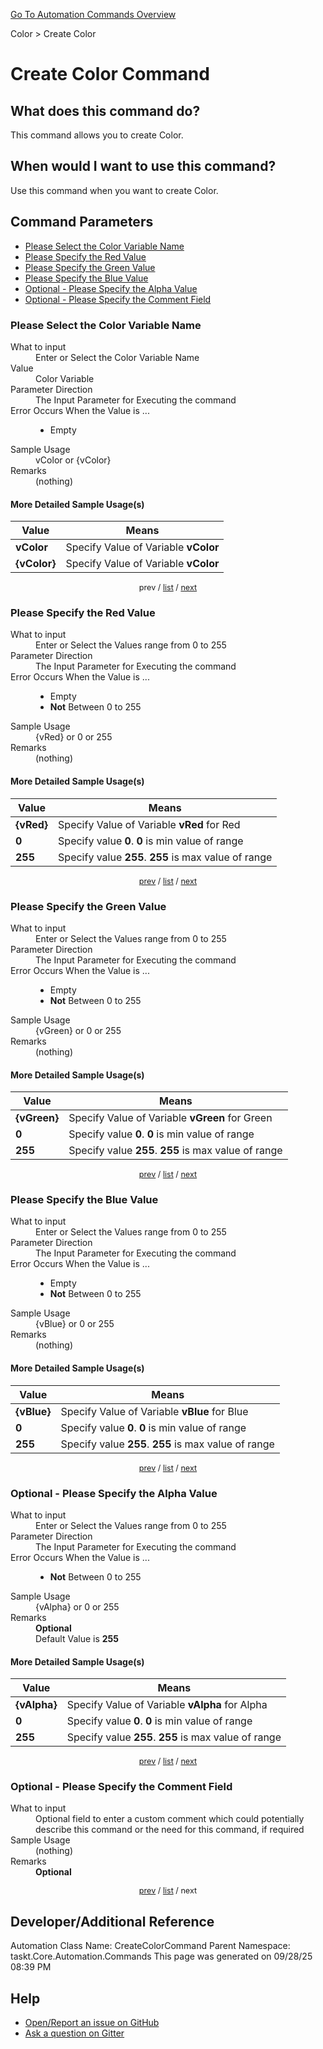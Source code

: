 <!--TITLE: Create Color Command -->
<!-- SUBTITLE: a command in the Color group. -->
[Go To Automation Commands Overview](/automation-commands.md)


Color &gt; Create Color


# Create Color Command


## What does this command do?
This command allows you to create Color.


## When would I want to use this command?
Use this command when you want to create Color.


<a id="param_list"></a>
## Command Parameters
- [Please Select the Color Variable Name](#param_0)
- [Please Specify the Red Value](#param_1)
- [Please Specify the Green Value](#param_2)
- [Please Specify the Blue Value](#param_3)
- [Optional - Please Specify the Alpha Value](#param_4)
- [Optional - Please Specify the Comment Field](#param_5)


<a id="param_0"></a>
### Please Select the Color Variable Name


<dl>
<dt>What to input</dt><dd>Enter or Select the Color Variable Name</dd>
<dt>Value</dt><dd>Color Variable</dd>
<dt>Parameter Direction</dt><dd>The Input Parameter for Executing the command</dd>
<dt>Error Occurs When the Value is ...</dt><dd><ul>
<li>Empty</li>
</ul></dd>
<dt>Sample Usage</dt><dd>vColor or {vColor}</dd>
<dt>Remarks</dt><dd>(nothing)</dd>
</dl>




#### More Detailed Sample Usage(s)
| Value | Means |
|---|---|
| <strong>vColor</strong> | Specify Value of Variable **vColor** |
| <strong>{vColor}</strong> | Specify Value of Variable **vColor** |


<div style="font-size: 90%; text-align: center">


prev / [list](#param_list) / [next](#param_1)


</div>


<a id="param_1"></a>
### Please Specify the Red Value


<dl>
<dt>What to input</dt><dd>Enter or Select the Values range from 0 to 255</dd>
<dt>Parameter Direction</dt><dd>The Input Parameter for Executing the command</dd>
<dt>Error Occurs When the Value is ...</dt><dd><ul>
<li>Empty</li>
<li><strong>Not</strong> Between 0 to 255</li>
</ul></dd>
<dt>Sample Usage</dt><dd>{vRed} or 0 or 255</dd>
<dt>Remarks</dt><dd>(nothing)</dd>
</dl>




#### More Detailed Sample Usage(s)
| Value | Means |
|---|---|
| <strong>{vRed}</strong> | Specify Value of Variable **vRed** for Red |
| <strong>0</strong> | Specify value **0**. **0** is min value of range |
| <strong>255</strong> | Specify value **255**. **255** is max value of range |


<div style="font-size: 90%; text-align: center">


[prev](#param_1) / [list](#param_list) / [next](#param_2)


</div>


<a id="param_2"></a>
### Please Specify the Green Value


<dl>
<dt>What to input</dt><dd>Enter or Select the Values range from 0 to 255</dd>
<dt>Parameter Direction</dt><dd>The Input Parameter for Executing the command</dd>
<dt>Error Occurs When the Value is ...</dt><dd><ul>
<li>Empty</li>
<li><strong>Not</strong> Between 0 to 255</li>
</ul></dd>
<dt>Sample Usage</dt><dd>{vGreen} or 0 or 255</dd>
<dt>Remarks</dt><dd>(nothing)</dd>
</dl>




#### More Detailed Sample Usage(s)
| Value | Means |
|---|---|
| <strong>{vGreen}</strong> | Specify Value of Variable **vGreen** for Green |
| <strong>0</strong> | Specify value **0**. **0** is min value of range |
| <strong>255</strong> | Specify value **255**. **255** is max value of range |


<div style="font-size: 90%; text-align: center">


[prev](#param_2) / [list](#param_list) / [next](#param_3)


</div>


<a id="param_3"></a>
### Please Specify the Blue Value


<dl>
<dt>What to input</dt><dd>Enter or Select the Values range from 0 to 255</dd>
<dt>Parameter Direction</dt><dd>The Input Parameter for Executing the command</dd>
<dt>Error Occurs When the Value is ...</dt><dd><ul>
<li>Empty</li>
<li><strong>Not</strong> Between 0 to 255</li>
</ul></dd>
<dt>Sample Usage</dt><dd>{vBlue} or 0 or 255</dd>
<dt>Remarks</dt><dd>(nothing)</dd>
</dl>




#### More Detailed Sample Usage(s)
| Value | Means |
|---|---|
| <strong>{vBlue}</strong> | Specify Value of Variable **vBlue** for Blue |
| <strong>0</strong> | Specify value **0**. **0** is min value of range |
| <strong>255</strong> | Specify value **255**. **255** is max value of range |


<div style="font-size: 90%; text-align: center">


[prev](#param_3) / [list](#param_list) / [next](#param_4)


</div>


<a id="param_4"></a>
### Optional - Please Specify the Alpha Value


<dl>
<dt>What to input</dt><dd>Enter or Select the Values range from 0 to 255</dd>
<dt>Parameter Direction</dt><dd>The Input Parameter for Executing the command</dd>
<dt>Error Occurs When the Value is ...</dt><dd><ul>
<li><strong>Not</strong> Between 0 to 255</li>
</ul></dd>
<dt>Sample Usage</dt><dd>{vAlpha} or 0 or 255</dd>
<dt>Remarks</dt><dd><strong>Optional</strong><br>Default Value is <strong>255</strong></dd>
</dl>




#### More Detailed Sample Usage(s)
| Value | Means |
|---|---|
| <strong>{vAlpha}</strong> | Specify Value of Variable **vAlpha** for Alpha |
| <strong>0</strong> | Specify value **0**. **0** is min value of range |
| <strong>255</strong> | Specify value **255**. **255** is max value of range |


<div style="font-size: 90%; text-align: center">


[prev](#param_4) / [list](#param_list) / [next](#param_5)


</div>


<a id="param_5"></a>
### Optional - Please Specify the Comment Field


<dl>
<dt>What to input</dt><dd>Optional field to enter a custom comment which could potentially describe this command or the need for this command, if required</dd>
<dt>Sample Usage</dt><dd>(nothing)</dd>
<dt>Remarks</dt><dd><strong>Optional</strong><br></dd>
</dl>




<div style="font-size: 90%; text-align: center">


[prev](#param_5) / [list](#param_list) / next


</div>


## Developer/Additional Reference
Automation Class Name: CreateColorCommand
Parent Namespace: taskt.Core.Automation.Commands
This page was generated on 09/28/25 08:39 PM


## Help
- [Open/Report an issue on GitHub](https://github.com/rcktrncn/taskt/issues/new)
- [Ask a question on Gitter](https://gitter.im/taskt-rpa/Lobby)
